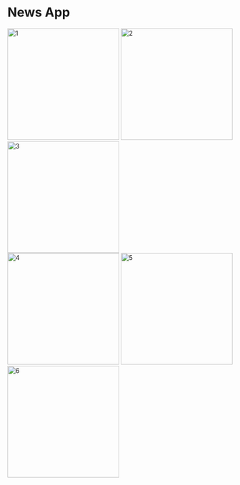 # News App


<img src="https://github.com/erhansennx/News-App/assets/77855407/37547e4d-5f94-4dcd-a041-78db538d85e8" alt="1" width=250>
<img src="https://github.com/erhansennx/News-App/assets/77855407/8d39e3ec-9a6c-41c7-86af-26ddf1af405e" alt="2" width=250>
<img src="https://github.com/erhansennx/News-App/assets/77855407/19c2d1ed-96e7-4778-bb07-568eb6fc09ee" alt="3" width=250> <br>
<img src="https://github.com/erhansennx/News-App/assets/77855407/1f1576e2-d886-4f6f-9f66-c2a4a75fcb95" alt="4" width=250>
<img src="https://github.com/erhansennx/News-App/assets/77855407/116b9505-ee4f-408c-a359-a7106e7304bd" alt="5" width=250>
<img src="https://github.com/erhansennx/News-App/assets/77855407/fc25f67f-7102-4b1d-8b50-89fbab26e976" alt="6" width=250>

